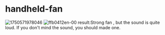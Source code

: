 # handheld-fan
![1750571978046](https://github.com/user-attachments/assets/d9e86019-10d2-4c76-8a12-e02eec3b5064)
![ffb0412en-00](https://github.com/user-attachments/assets/11aa6503-22f9-4156-abd3-189e46c377b0)
result:Strong fan , but the sound is quite loud. If you don't mind the sound, you should made one.
